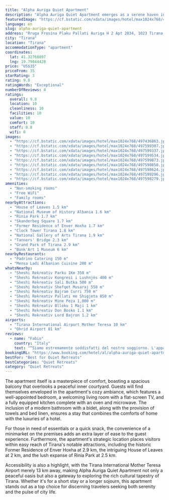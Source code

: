 ```yaml
---
title: "Alpha Auriga Quiet Apartment"
description: "Alpha Auriga Quiet Apartment emerges as a serene haven in the vibrant heart of Tirana, offering a unique blend of convenience and tranquility."
featuredImage: "https://cf.bstatic.com/xdata/images/hotel/max1024x768/497436863.jpg?k=267b2af2366de77bdd270c2e6be23e91c5f4cd13b3a04618414e09d94dce92bc&o=&hp=1"
language: en
slug: alpha-auriga-quiet-apartment
address: "Rruga Frosina Plaku Pallati Auriga H 2 Apt 2034, 1023 Tirana, Albania"
city: "Tirana"
location: "Tirana"
accommodationType: "apartment"
coordinates:
  lat: 41.32760897
  lng: 19.79844428
price: "US$35"
priceFrom: 35
starRating: 3
rating: 9.8
ratingWords: "Exceptional"
numberOfReviews: 4
ratings:
  overall: 9.8
  location: 10
  cleanliness: 10
  facilities: 10
  value: 10
  comfort: 10
  staff: 8.8
  wifi: 0
images:
  - "https://cf.bstatic.com/xdata/images/hotel/max1024x768/497436863.jpg?k=267b2af2366de77bdd270c2e6be23e91c5f4cd13b3a04618414e09d94dce92bc&o=&hp=1"
  - "https://cf.bstatic.com/xdata/images/hotel/max1024x768/497599307.jpg?k=92bf5ba7286e8895cb787a81542f84a2898b1a6f19c436f59550fc46199c7b08&o=&hp=1"
  - "https://cf.bstatic.com/xdata/images/hotel/max1024x768/497599337.jpg?k=c10efdcf38af206bf7d3c7790bc42fb37276ec3c2020b9b82423d0ece4aea18c&o=&hp=1"
  - "https://cf.bstatic.com/xdata/images/hotel/max1024x768/497599534.jpg?k=f2b67ecbb6b960bcca7637ed02da9589c70a3455f3e8ec128be620597b04677e&o=&hp=1"
  - "https://cf.bstatic.com/xdata/images/hotel/max1024x768/497599873.jpg?k=8d052eff37469ede14f2f06acca20e4afe264942506b9716a96d95110e902d13&o=&hp=1"
  - "https://cf.bstatic.com/xdata/images/hotel/max1024x768/497598850.jpg?k=848327c78d9cc6edd9c565ee130091101e74ee09bf2d2354b08ea35ff3983db5&o=&hp=1"
  - "https://cf.bstatic.com/xdata/images/hotel/max1024x768/497598624.jpg?k=694b248f065a9cac5f89b14abcdfcfd77276038e38f101c728e33ed566f063a4&o=&hp=1"
  - "https://cf.bstatic.com/xdata/images/hotel/max1024x768/497599296.jpg?k=7250562ca679867c536c9efb93813ad907800ec7b8c716e381ddcd0d4e9f508b&o=&hp=1"
  - "https://cf.bstatic.com/xdata/images/hotel/max1024x768/497598279.jpg?k=2147f1d08eaf909b272c0cb4b6389ff44168536c37f76106902fd02773b98e14&o=&hp=1"
amenities:
  - "Non-smoking rooms"
  - "Free WiFi"
  - "Family rooms"
nearbyAttractions:
  - "House of Leaves 1.5 km"
  - "National Museum of History Albania 1.6 km"
  - "Rinia Park 1.7 km"
  - "Skanderbeg Square 1.7 km"
  - "Former Residence of Enver Hoxha 1.7 km"
  - "Clock Tower Tirana 1.8 km"
  - "National Gallery of Arts Tirana 1.9 km"
  - "Tanners' Bridge 2.3 km"
  - "Grand Park of Tirana 2.9 km"
  - "Bunk'Art 1 Museum 6 km"
nearbyRestaurants:
  - "Padrino Catering 150 m"
  - "Mensa Ladi Albanian Cuisine 200 m"
whatsNearby:
  - "Sheshi Rekreativ Parku 1Km 350 m"
  - "Sheshi Rekreativ Kongresi i Lushnjës 400 m"
  - "Sheshi Rekreativ Sali Butka 500 m"
  - "Sheshi Rekreativ Shefqet Musaraj 550 m"
  - "Sheshi Rekreativ Bajram Curri 750 m"
  - "Sheshi Rekreativ Pallati me Shigjeta 850 m"
  - "Sheshi Rekreativ Mine Peza 1,000 m"
  - "Sheshi Rekreativ Blloku 1 Maji 1 km"
  - "Sheshi Rekreativ Don Bosko 1.1 km"
  - "Sheshi Rekreativ Lord Bajron 1.2 km"
airports:
  - "Tirana International Airport Mother Teresa 10 km"
  - "Ohrid Airport 81 km"
reviews:
  - name: "Fabio"
    country: "Italy"
    text: "“Siamo estremamente soddisfatti del nostro soggiorno. L'appartamento è confortevole, arredato con gusto e pulitissimo. L'host è stato molto gentile e disponibile, ha risposto subito a tutte le nostre domande. Eccellente! Grazie Alpha Auriga.”"
bookingURL: "https://www.booking.com/hotel/al/alpha-auriga-quiet-apartment.en-gb.html?aid=8035640"
bestFor: "Best for Quiet Retreats"
bestCategories: "Quiet Retreats"
category: "Quiet Retreats"
---
```


The apartment itself is a masterpiece of comfort, boasting a spacious balcony that overlooks a peaceful inner courtyard. Guests will find themselves enveloped in the apartment's cozy ambiance, which features a well-appointed bedroom, a welcoming living room with a flat-screen TV, and a fully equipped kitchen complete with an oven and microwave. The inclusion of a modern bathroom with a bidet, along with the provision of towels and bed linen, ensures a stay that combines the comforts of home with the luxuries of a hotel.

For those in need of essentials or a quick snack, the convenience of a minimarket on the premises adds an extra layer of ease to the guest experience. Furthermore, the apartment's strategic location places visitors within easy reach of Tirana's notable attractions, including the historic Former Residence of Enver Hoxha at 2.9 km, the intriguing House of Leaves at 2 km, and the lush expanse of Rinia Park at 2.5 km.

Accessibility is also a highlight, with the Tirana International Mother Teresa Airport merely 13 km away, making Alpha Auriga Quiet Apartment not only a peaceful oasis but also a gateway to exploring the rich cultural tapestry of Tirana. Whether it's for a short stay or a longer sojourn, this apartment stands out as a top choice for discerning travelers seeking both serenity and the pulse of city life.